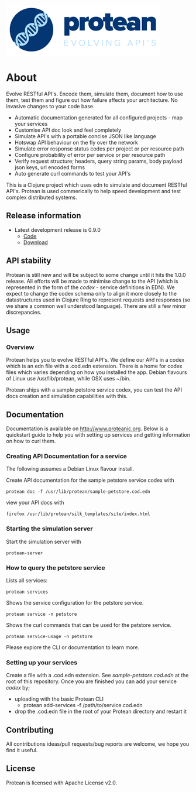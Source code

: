 ![Protean - evolving api's](/public/resource/img/logo.png?raw=true "Protean - evolving api's")

# About

Evolve RESTful API's. Encode them, simulate them, document how to use them, test them and figure out how failure affects your architecture. No invasive changes to your code base.

* Automatic documentation generated for all configured projects - map your services
* Customise API doc look and feel completely
* Simulate API's with a portable concise JSON like language
* Hotswap API behaviour on the fly over the network
* Simulate error response status codes per project or per resource path
* Configure probability of error per service or per resource path
* Verify request structure; headers, query string params, body payload json keys, url encoded forms
* Auto generate curl commands to test your API's

This is a Clojure project which uses edn to simulate and document RESTful API's. Protean is used commerically to help speed development and test complex distributed systems.


## Release information

* Latest development release is 0.9.0
    * [Code](https://github.com/passivsystems/protean/tree/0.9.0)
    * [Download](https://github.com/passivsystems/protean/releases/download/0.9.0/protean-0.9.0.tgz)


## API stability

Protean is still new and will be subject to some change until it hits the 1.0.0 release.  All efforts will be made to minimise change to the API (which is represented in the form of the *codex* - service definitions in EDN).  We expect to change the codex schema only to align it more closely to the datastructures used in Clojure Ring to represent requests and responses (so we share a common well understood language).  There are still a few minor discrepancies.


## Usage

### Overview

Protean helps you to evolve RESTful API's.  We define our API's in a codex which is an edn file with a .cod.edn extension.
There is a home for codex files which varies depending on how you installed the app.  Debian flavours of Linux use /usr/lib/protean,
while OSX uses ~/bin.

Protean ships with a sample petstore service codex, you can test the API docs creation and simulation capabilities with this.


## Documentation

Documentation is available on http://www.proteanic.org.  Below is a quickstart guide to help you with
setting up services and getting information on how to curl them.

### Creating API Documentation for a service

The following assumes a Debian Linux flavour install.

Create API documentation for the sample petstore service codex with

    protean doc -f /usr/lib/protean/sample-petstore.cod.edn

view your API docs with

    firefox /usr/lib/protean/silk_templates/site/index.html

### Starting the simulation server

Start the simulation server with

    protean-server

### How to query the petstore service

Lists all services:

    protean services

Shows the service configuration for the petstore service.

    protean service -n petstore

Shows the curl commands that can be used for the petstore service.

    protean service-usage -n petstore

Please explore the CLI or documentation to learn more.

### Setting up your services

Create a file with a .cod.edn extension. See *sample-petstore.cod.edn* at the root of this repository. Once you are finished you can add your service *codex* by;
* uploading with the basic Protean CLI
    - protean add-services -f /path/to/service.cod.edn
* drop the .cod.edn file in the root of your Protean directory and restart it


## Contributing

All contributions ideas/pull requests/bug reports are welcome, we hope you find it useful.


## License

Protean is licensed with Apache License v2.0.
